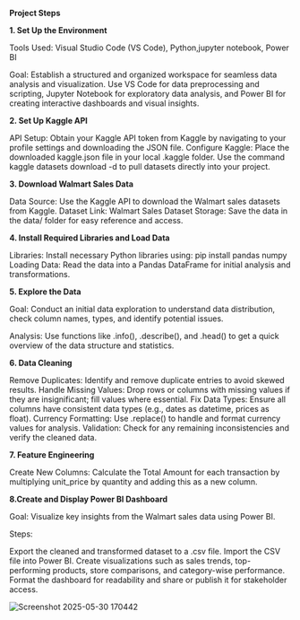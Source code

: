 **Project Steps**

**1. Set Up the Environment**

Tools Used: Visual Studio Code (VS Code), Python,jupyter notebook, Power BI

Goal: Establish a structured and organized workspace for seamless data analysis and visualization. Use VS Code for data preprocessing and scripting, Jupyter Notebook for exploratory data analysis, and Power BI for creating interactive dashboards and visual insights.

**2. Set Up Kaggle API**

API Setup: Obtain your Kaggle API token from Kaggle by navigating to your profile settings and downloading the JSON file.
Configure Kaggle:
Place the downloaded kaggle.json file in your local .kaggle folder.
Use the command kaggle datasets download -d <dataset-path> to pull datasets directly into your project.

**3. Download Walmart Sales Data**

Data Source: Use the Kaggle API to download the Walmart sales datasets from Kaggle.
Dataset Link: Walmart Sales Dataset
Storage: Save the data in the data/ folder for easy reference and access.

**4. Install Required Libraries and Load Data**

Libraries: Install necessary Python libraries using:
pip install pandas numpy 
Loading Data: Read the data into a Pandas DataFrame for initial analysis and transformations.

**5. Explore the Data**

Goal: Conduct an initial data exploration to understand data distribution, check column names, types, and identify potential issues.

Analysis: Use functions like .info(), .describe(), and .head() to get a quick overview of the data structure and statistics.

**6. Data Cleaning**

Remove Duplicates: Identify and remove duplicate entries to avoid skewed results.
Handle Missing Values: Drop rows or columns with missing values if they are insignificant; fill values where essential.
Fix Data Types: Ensure all columns have consistent data types (e.g., dates as datetime, prices as float).
Currency Formatting: Use .replace() to handle and format currency values for analysis.
Validation: Check for any remaining inconsistencies and verify the cleaned data.

**7. Feature Engineering**

Create New Columns: Calculate the Total Amount for each transaction by multiplying unit_price by quantity and adding this as a new column.

**8.Create and Display Power BI Dashboard**

Goal: Visualize key insights from the Walmart sales data using Power BI.

Steps:

Export the cleaned and transformed dataset to a .csv file.
Import the CSV file into Power BI.
Create visualizations such as sales trends, top-performing products, store comparisons, and category-wise performance.
Format the dashboard for readability and share or publish it for stakeholder access.



![Screenshot 2025-05-30 170442](https://github.com/user-attachments/assets/2e523f10-3f39-441a-8e94-b387afb6442c)



